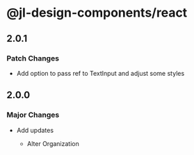 # @jl-design-components/react

## 2.0.1

### Patch Changes

- Add option to pass ref to TextInput and adjust some styles

## 2.0.0

### Major Changes

- Add updates

  - Alter Organization
